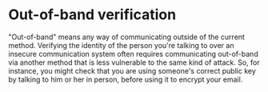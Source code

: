 [Title]: # (Verificación fuera de banda)
[Difficulty]: # (Principiante)
[Order]: # (85)

# Out-of-band verification

"Out-of-band" means any way of communicating outside of the current method. Verifying the identity of the person you're talking to over an insecure communication system often requires communicating out-of-band via another method that is less vulnerable to the same kind of attack. So, for instance, you might check that you are using someone's correct public key by talking to him or her in person, before using it to encrypt your email.